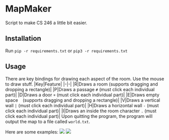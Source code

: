 # MapMaker
Script to make CS 246 a little bit easier.  
## Installation
Run `pip -r requirements.txt` or `pip3 -r requirements.txt`
## Usage
There are key bindings for drawing each aspect of the room. Use the mouse to draw stuff.
|Key|Feature|
|-|-|
|R|Draws a room (supports dragging and dropping a rectangle)|
|P|Draws a passage `#` (must click each individual part)|
|D|Draws a door `+` (must click each individual part)|
|E|Draws empty space ` ` (supports dragging and dropping a rectangle)|
|V|Draws a vertical wall `|` (must click each individual part)|
|H|Draws a horizontal wall `-` (must click each individual part)|
|I|Draws an inside the room character `.` (must click each individual part)|
Upon quitting the program, the program will output the map to a file called `world.txt`.

Here are some examples:
![](https://media.discordapp.net/attachments/1106008270302359643/1131287705129603142/image.png)
![](https://media.discordapp.net/attachments/1106008270302359643/1131289551772586104/image.png)
